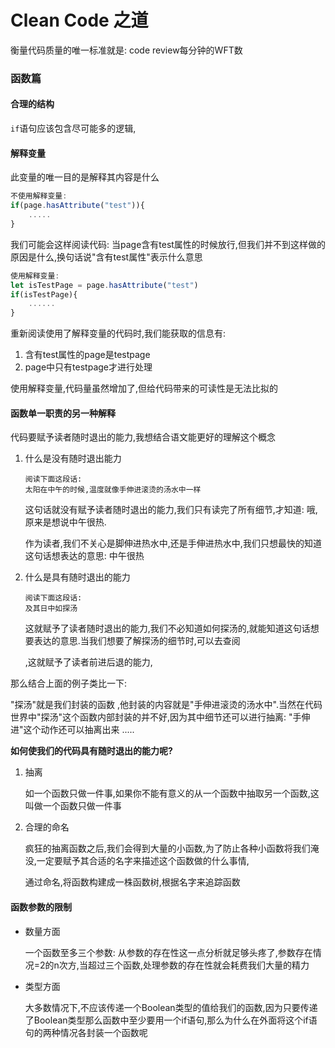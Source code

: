 # Clean Code 之道 

衡量代码质量的唯一标准就是: code review每分钟的WFT数

### 函数篇

#### 合理的结构

`if`语句应该包含尽可能多的逻辑,

#### 解释变量

此变量的唯一目的是解释其内容是什么

```js
不使用解释变量: 
if(page.hasAttribute("test")){
    .....
}

```

我们可能会这样阅读代码: 当page含有test属性的时候放行,但我们并不到这样做的原因是什么,换句话说"含有test属性"表示什么意思

```js
使用解释变量:
let isTestPage = page.hasAttribute("test")
if(isTestPage){
    ......
}
```

重新阅读使用了解释变量的代码时,我们能获取的信息有:

1. 含有test属性的page是testpage
2. page中只有testpage才进行处理

使用解释变量,代码量虽然增加了,但给代码带来的可读性是无法比拟的

#### 函数单一职责的另一种解释

代码要赋予读者随时退出的能力,我想结合语文能更好的理解这个概念

1. 什么是没有随时退出能力

   ```
   阅读下面这段话:
   太阳在中午的时候,温度就像手伸进滚烫的汤水中一样
   ```

   这句话就没有赋予读者随时退出的能力,我们只有读完了所有细节,才知道: 哦,原来是想说中午很热.

   作为读者,我们不关心是脚伸进热水中,还是手伸进热水中,我们只想最快的知道这句话想表达的意思: 中午很热

2. 什么是具有随时退出的能力

   ```
   阅读下面这段话:
   及其日中如探汤
   ```

   这就赋予了读者随时退出的能力,我们不必知道如何探汤的,就能知道这句话想要表达的意思.当我们想要了解探汤的细节时,可以去查阅

   ,这就赋予了读者前进后退的能力,

那么结合上面的例子类比一下:

"探汤"就是我们封装的函数 ,他封装的内容就是"手伸进滚烫的汤水中".当然在代码世界中"探汤"这个函数内部封装的并不好,因为其中细节还可以进行抽离: "手伸进"这个动作还可以抽离出来 .....

**如何使我们的代码具有随时退出的能力呢?**

1. 抽离

   如一个函数只做一件事,如果你不能有意义的从一个函数中抽取另一个函数,这叫做一个函数只做一件事

2. 合理的命名

   疯狂的抽离函数之后,我们会得到大量的小函数,为了防止各种小函数将我们淹没,一定要赋予其合适的名字来描述这个函数做的什么事情,

   通过命名,将函数构建成一株函数树,根据名字来追踪函数

#### 函数参数的限制

- 数量方面

  一个函数至多三个参数: 从参数的存在性这一点分析就足够头疼了,参数存在情况=2的n次方,当超过三个函数,处理参数的存在性就会耗费我们大量的精力

- 类型方面

  大多数情况下,不应该传递一个Boolean类型的值给我们的函数,因为只要传递了Boolean类型那么函数中至少要用一个if语句,那么为什么在外面将这个if语句的两种情况各封装一个函数呢



